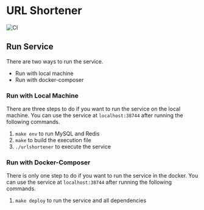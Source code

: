 # URL Shortener

![CI](https://github.com/Misphix/urlshortener/actions/workflows/test.yml/badge.svg)
## Run Service
There are two ways to run the service.
- Run with local machine
- Run with docker-composer

### Run with Local Machine
There are three steps to do if you want to run the service on the local machine. You can use the service at `localhost:38744` after running the following commands.
1. `make env` to run MySQL and Redis
2. `make` to build the execution file
3. `./urlshortener` to execute the service

### Run with Docker-Composer
There is only one step to do if you want to run the service in the docker. You can use the service at `localhost:38744` after running the following commands.
1. `make deploy` to run the service and all dependencies